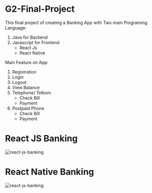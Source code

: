 # G2-Final-Project

This final project of creating a Banking App with Two main Programing Language:
  1. Java for Backend
  2. Javascript for Frontend
      - React Js
      - React Native

Main Feature on App:
  1. Registration
  2. Login
  3. Logout
  4. View Balance
  5. Telephone/ Telkom
      - Check Bill
      - Payment
  6. Postpaid Phone
      - Check Bill
      - Payment

# React JS Banking
![react-js-banking](https://github.com/athaisyah/G2-Final-Project/blob/resources/ReactJS-BankingApp.gif)

# React Native Banking
![react-js-banking](https://github.com/athaisyah/G2-Final-Project/blob/resources/ReactNative-Banking%20App.gif)


